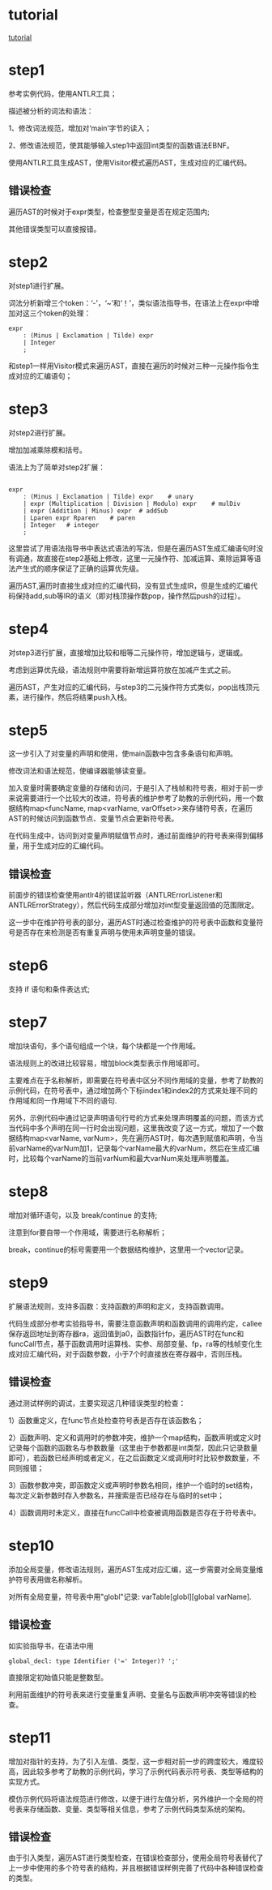 # tutorial

[tutorial](https://decaf-lang.github.io/minidecaf-tutorial/)

# step1

参考实例代码，使用ANTLR工具；

描述被分析的词法和语法：

1、修改词法规范，增加对‘main’字节的读入；

2、修改语法规范，使其能够输入step1中返回int类型的函数语法EBNF。

使用ANTLR工具生成AST，使用Visitor模式遍历AST，生成对应的汇编代码。

## 错误检查

遍历AST的时候对于expr类型，检查整型变量是否在规定范围内;

其他错误类型可以直接报错。

# step2

对step1进行扩展。

词法分析新增三个token：‘-’，‘~’和‘！’，类似语法指导书，在语法上在expr中增加对这三个token的处理：

```
expr
    : (Minus | Exclamation | Tilde) expr
    | Integer
    ;
```
和step1一样用Visitor模式来遍历AST，直接在遍历的时候对三种一元操作指令生成对应的汇编语句；

# step3

对step2进行扩展。

增加加减乘除模和括号。

语法上为了简单对step2扩展：
```

expr                
    : (Minus | Exclamation | Tilde) expr    # unary
    | expr (Multiplication | Division | Modulo) expr    # mulDiv
    | expr (Addition | Minus) expr  # addSub
    | Lparen expr Rparen    # paren
    | Integer   # integer                       
    ;
```
这里尝试了用语法指导书中表达式语法的写法，但是在遍历AST生成汇编语句时没有调通，故直接在step2基础上修改，这里一元操作符、加减运算、乘除运算等语法产生式的顺序保证了正确的运算优先级。

遍历AST,遍历时直接生成对应的汇编代码，没有显式生成IR，但是生成的汇编代码保持add,sub等IR的语义（即对栈顶操作数pop，操作然后push的过程）。

# step4

对step3进行扩展，直接增加比较和相等二元操作符，增加逻辑与，逻辑或。

考虑到运算优先级，语法规则中需要将新增运算符放在加减产生式之前。

遍历AST，产生对应的汇编代码，与step3的二元操作符方式类似，pop出栈顶元素，进行操作，然后将结果push入栈。

# step5

这一步引入了对变量的声明和使用，使main函数中包含多条语句和声明。

修改词法和语法规范，使编译器能够读变量。

加入变量时需要确定变量的存储和访问，于是引入了栈帧和符号表，相对于前一步来说需要进行一个比较大的改进，符号表的维护参考了助教的示例代码，用一个数据结构map<funcName, map<varName, varOffset>>来存储符号表，在遍历AST的时候访问到函数节点、变量节点会更新符号表。

在代码生成中，访问到对变量声明赋值节点时，通过前面维护的符号表来得到偏移量，用于生成对应的汇编代码。

## 错误检查

前面步的错误检查使用antlr4的错误监听器（ANTLRErrorListener和ANTLRErrorStrategy），然后代码生成部分增加对int型变量返回值的范围限定。

这一步中在维护符号表的部分，遍历AST时通过检查维护的符号表中函数和变量符号是否存在来检测是否有重复声明与使用未声明变量的错误。

# step6

支持 if 语句和条件表达式;

# step7

增加块语句，多个语句组成一个块，每个块都是一个作用域。

语法规则上的改进比较容易，增加block类型表示作用域即可。

主要难点在于名称解析，即需要在符号表中区分不同作用域的变量，参考了助教的示例代码，在符号表中，通过增加两个下标index1和index2的方式来处理不同的作用域和同一作用域下不同的语句. 

另外，示例代码中通过记录声明语句行号的方式来处理声明覆盖的问题，而该方式当代码中多个声明在同一行时会出现问题，这里我改变了这一方式，增加了一个数据结构map<varName, varNum>，先在遍历AST时，每次遇到赋值和声明，令当前varName的varNum加1，记录每个varName最大的varNum，然后在生成汇编时，比较每个varName的当前varNum和最大varNum来处理声明覆盖。

# step8

增加对循环语句，以及 break/continue 的支持;

注意到for要自带一个作用域，需要进行名称解析；

break，continue的标号需要用一个数据结构维护，这里用一个vector记录。

# step9

扩展语法规则，支持多函数：支持函数的声明和定义，支持函数调用。

代码生成部分参考实验指导书，需要注意函数声明和函数调用的调用约定，callee保存返回地址到寄存器ra，返回值到a0，函数指针fp，遍历AST时在func和funcCall节点，基于函数调用时运算栈、实参、局部变量、fp，ra等的栈帧变化生成对应汇编代码，对于函数参数，小于7个时直接放在寄存器中，否则压栈。

## 错误检查

通过测试样例的调试，主要实现这几种错误类型的检查：

1）函数重定义，在func节点处检查符号表是否存在该函数名；

2）函数声明、定义和调用时的参数冲突，维护一个map结构，函数声明或定义时记录每个函数的函数名与参数数量（这里由于参数都是int类型，因此只记录数量即可），若函数已经声明或者定义，在之后函数定义或调用时时比较参数数量，不同则报错；

3）函数参数冲突，即函数定义或声明时参数名相同，维护一个临时的set结构，每次定义新参数时存入参数名，并搜索是否已经存在与临时的set中；

4）函数调用时未定义，直接在funcCall中检查被调用函数是否存在于符号表中。

# step10

添加全局变量，修改语法规则，遍历AST生成对应汇编，这一步需要对全局变量维护符号表用做名称解析。

对所有全局变量，符号表中用"globl"记录: varTable[globl][global varName].

## 错误检查

如实验指导书，在语法中用
```
global_decl: type Identifier ('=' Integer)? ';'
```
直接限定初始值只能是整数型。

利用前面维护的符号表来进行变量重复声明、变量名与函数声明冲突等错误的检查。

# step11

增加对指针的支持，为了引入左值、类型，这一步相对前一步的跨度较大，难度较高，因此较多参考了助教的示例代码，学习了示例代码表示符号表、类型等结构的实现方式。

模仿示例代码将语法规范进行修改，以便于进行左值分析，另外维护一个全局的符号表来存储函数、变量、类型等相关信息，参考了示例代码类型系统的架构。

## 错误检查
由于引入类型，遍历AST进行类型检查，在错误检查部分，使用全局符号表替代了上一步中使用的多个符号表的结构，并且根据错误样例完善了代码中各种错误检查的类型。



